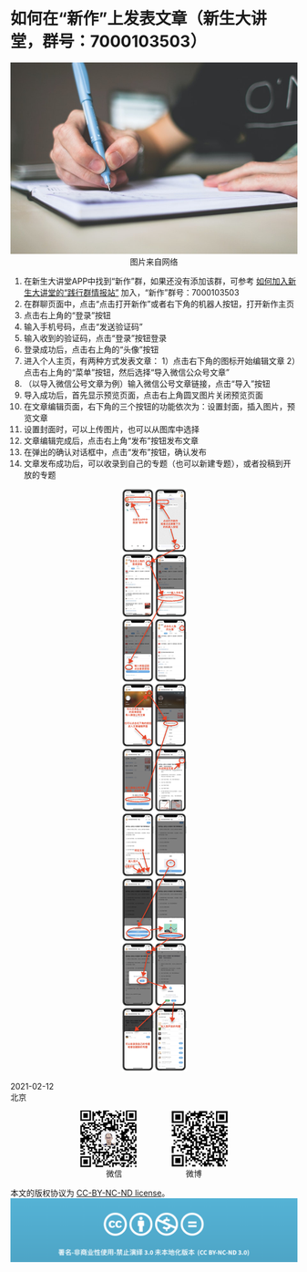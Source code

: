 # 如何在“新作”上发表文章（新生大讲堂，群号：7000103503）

<div align=center>

![刘心泉说](https://github.com/unetman/works/blob/master/resources/2021/20210212001.jpg?raw=true)  
图片来自网络

<div align=left>

1. 在新生大讲堂APP中找到“新作”群，如果还没有添加该群，可参考 [如何加入新生大讲堂的“践行群情报站”](https://mp.weixin.qq.com/s/8Gl2AqYXRX25oTEzDquVcg) 加入，“新作”群号：7000103503
2. 在群聊页面中，点击“点击打开新作”或者右下角的机器人按钮，打开新作主页
3. 点击右上角的“登录”按钮
4. 输入手机号码，点击“发送验证码”
5. 输入收到的验证码，点击“登录”按钮登录
6. 登录成功后，点击右上角的“头像”按钮
7. 进入个人主页，有两种方式发表文章：
    1）点击右下角的图标开始编辑文章
    2）点击右上角的“菜单”按钮，然后选择“导入微信公众号文章”
8. （以导入微信公号文章为例）输入微信公号文章链接，点击“导入”按钮
9. 导入成功后，首先显示预览页面，点击右上角圆叉图片关闭预览页面
10. 在文章编辑页面，右下角的三个按钮的功能依次为：设置封面，插入图片，预览文章
11. 设置封面时，可以上传图片，也可以从图库中选择
12. 文章编辑完成后，点击右上角“发布”按钮发布文章
13. 在弹出的确认对话框中，点击“发布”按钮，确认发布
14. 文章发布成功后，可以收录到自己的专题（也可以新建专题），或者投稿到开放的专题

<div align=center>

![步骤说明](https://github.com/unetman/works/blob/master/resources/2021/20210212002.jpg?raw=true)  

<div align=left>

2021-02-12  
北京

<div align=center>

<img src="https://github.com/unetman/works/blob/master/resources/wechat.jpg?raw=true" width = "100" height = "100" div align=center />　　　　
<img src="https://github.com/unetman/works/blob/master/resources/weibo.jpg?raw=true" width = "100" height = "100" div align=center />  
微信　　　　　　　　微博

<div align=left>

本文的版权协议为 [CC-BY-NC-ND license](https://creativecommons.org/licenses/by-nc-nd/3.0/deed.zh)。
![copyright](https://github.com/unetman/works/blob/master/resources/CC-BY-NC-ND.png?raw=true)
